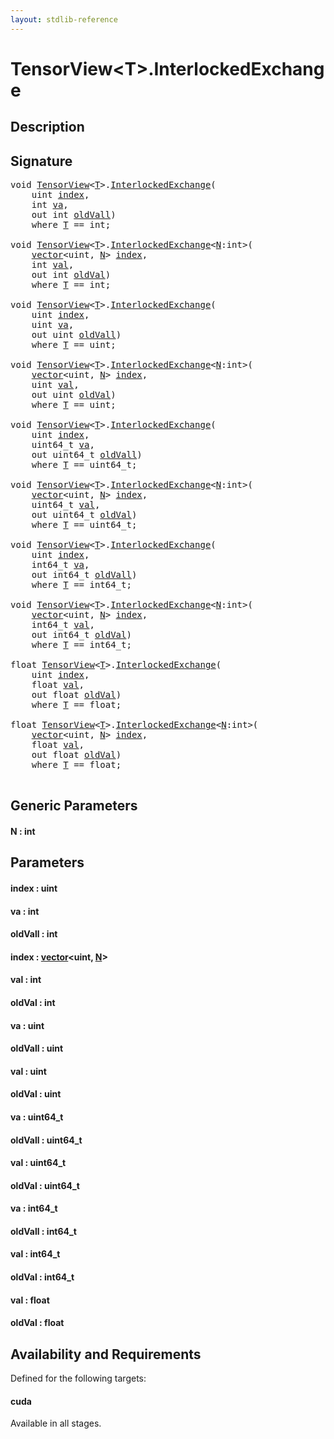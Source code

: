 ```yaml
---
layout: stdlib-reference
---
```


# TensorView\<T\>\.InterlockedExchange

## Description





## Signature 

<pre>
<span class="code_keyword">void</span> <a href="index.md" class="code_type">TensorView</a>&lt;<a href="index.md#typeparam-T" class="code_type">T</a>&gt;.<a href="interlockedexchange-0b.md">InterlockedExchange</a>(
    <span class="code_keyword">uint</span> <a href="interlockedexchange-0b.md#decl-index" class="code_param">index</a>,
    <span class="code_keyword">int</span> <a href="interlockedexchange-0b.md#decl-va" class="code_param">va</a>,
    <span class="code_keyword">out</span> <span class="code_keyword">int</span> <a href="interlockedexchange-0b.md#decl-oldVall" class="code_param">oldVall</a>)
    <span class='code_keyword'>where</span> <a href="index.md#typeparam-T" class="code_type">T</a> == <span class="code_keyword">int</span>;

<span class="code_keyword">void</span> <a href="index.md" class="code_type">TensorView</a>&lt;<a href="index.md#typeparam-T" class="code_type">T</a>&gt;.<a href="interlockedexchange-0b.md">InterlockedExchange</a>&lt;<a href="interlockedexchange-0b.md#decl-N" class="code_var">N</a>:<span class="code_keyword">int</span>&gt;(
    <a href="../vector/index.md" class="code_type">vector</a>&lt;<span class="code_keyword">uint</span>, <a href="interlockedexchange-0b.md#decl-N" class="code_var">N</a>&gt; <a href="interlockedexchange-0b.md#decl-index" class="code_param">index</a>,
    <span class="code_keyword">int</span> <a href="interlockedexchange-0b.md#decl-val" class="code_param">val</a>,
    <span class="code_keyword">out</span> <span class="code_keyword">int</span> <a href="interlockedexchange-0b.md#decl-oldVal" class="code_param">oldVal</a>)
    <span class='code_keyword'>where</span> <a href="index.md#typeparam-T" class="code_type">T</a> == <span class="code_keyword">int</span>;

<span class="code_keyword">void</span> <a href="index.md" class="code_type">TensorView</a>&lt;<a href="index.md#typeparam-T" class="code_type">T</a>&gt;.<a href="interlockedexchange-0b.md">InterlockedExchange</a>(
    <span class="code_keyword">uint</span> <a href="interlockedexchange-0b.md#decl-index" class="code_param">index</a>,
    <span class="code_keyword">uint</span> <a href="interlockedexchange-0b.md#decl-va" class="code_param">va</a>,
    <span class="code_keyword">out</span> <span class="code_keyword">uint</span> <a href="interlockedexchange-0b.md#decl-oldVall" class="code_param">oldVall</a>)
    <span class='code_keyword'>where</span> <a href="index.md#typeparam-T" class="code_type">T</a> == <span class="code_keyword">uint</span>;

<span class="code_keyword">void</span> <a href="index.md" class="code_type">TensorView</a>&lt;<a href="index.md#typeparam-T" class="code_type">T</a>&gt;.<a href="interlockedexchange-0b.md">InterlockedExchange</a>&lt;<a href="interlockedexchange-0b.md#decl-N" class="code_var">N</a>:<span class="code_keyword">int</span>&gt;(
    <a href="../vector/index.md" class="code_type">vector</a>&lt;<span class="code_keyword">uint</span>, <a href="interlockedexchange-0b.md#decl-N" class="code_var">N</a>&gt; <a href="interlockedexchange-0b.md#decl-index" class="code_param">index</a>,
    <span class="code_keyword">uint</span> <a href="interlockedexchange-0b.md#decl-val" class="code_param">val</a>,
    <span class="code_keyword">out</span> <span class="code_keyword">uint</span> <a href="interlockedexchange-0b.md#decl-oldVal" class="code_param">oldVal</a>)
    <span class='code_keyword'>where</span> <a href="index.md#typeparam-T" class="code_type">T</a> == <span class="code_keyword">uint</span>;

<span class="code_keyword">void</span> <a href="index.md" class="code_type">TensorView</a>&lt;<a href="index.md#typeparam-T" class="code_type">T</a>&gt;.<a href="interlockedexchange-0b.md">InterlockedExchange</a>(
    <span class="code_keyword">uint</span> <a href="interlockedexchange-0b.md#decl-index" class="code_param">index</a>,
    uint64_t <a href="interlockedexchange-0b.md#decl-va" class="code_param">va</a>,
    <span class="code_keyword">out</span> uint64_t <a href="interlockedexchange-0b.md#decl-oldVall" class="code_param">oldVall</a>)
    <span class='code_keyword'>where</span> <a href="index.md#typeparam-T" class="code_type">T</a> == uint64_t;

<span class="code_keyword">void</span> <a href="index.md" class="code_type">TensorView</a>&lt;<a href="index.md#typeparam-T" class="code_type">T</a>&gt;.<a href="interlockedexchange-0b.md">InterlockedExchange</a>&lt;<a href="interlockedexchange-0b.md#decl-N" class="code_var">N</a>:<span class="code_keyword">int</span>&gt;(
    <a href="../vector/index.md" class="code_type">vector</a>&lt;<span class="code_keyword">uint</span>, <a href="interlockedexchange-0b.md#decl-N" class="code_var">N</a>&gt; <a href="interlockedexchange-0b.md#decl-index" class="code_param">index</a>,
    uint64_t <a href="interlockedexchange-0b.md#decl-val" class="code_param">val</a>,
    <span class="code_keyword">out</span> uint64_t <a href="interlockedexchange-0b.md#decl-oldVal" class="code_param">oldVal</a>)
    <span class='code_keyword'>where</span> <a href="index.md#typeparam-T" class="code_type">T</a> == uint64_t;

<span class="code_keyword">void</span> <a href="index.md" class="code_type">TensorView</a>&lt;<a href="index.md#typeparam-T" class="code_type">T</a>&gt;.<a href="interlockedexchange-0b.md">InterlockedExchange</a>(
    <span class="code_keyword">uint</span> <a href="interlockedexchange-0b.md#decl-index" class="code_param">index</a>,
    int64_t <a href="interlockedexchange-0b.md#decl-va" class="code_param">va</a>,
    <span class="code_keyword">out</span> int64_t <a href="interlockedexchange-0b.md#decl-oldVall" class="code_param">oldVall</a>)
    <span class='code_keyword'>where</span> <a href="index.md#typeparam-T" class="code_type">T</a> == int64_t;

<span class="code_keyword">void</span> <a href="index.md" class="code_type">TensorView</a>&lt;<a href="index.md#typeparam-T" class="code_type">T</a>&gt;.<a href="interlockedexchange-0b.md">InterlockedExchange</a>&lt;<a href="interlockedexchange-0b.md#decl-N" class="code_var">N</a>:<span class="code_keyword">int</span>&gt;(
    <a href="../vector/index.md" class="code_type">vector</a>&lt;<span class="code_keyword">uint</span>, <a href="interlockedexchange-0b.md#decl-N" class="code_var">N</a>&gt; <a href="interlockedexchange-0b.md#decl-index" class="code_param">index</a>,
    int64_t <a href="interlockedexchange-0b.md#decl-val" class="code_param">val</a>,
    <span class="code_keyword">out</span> int64_t <a href="interlockedexchange-0b.md#decl-oldVal" class="code_param">oldVal</a>)
    <span class='code_keyword'>where</span> <a href="index.md#typeparam-T" class="code_type">T</a> == int64_t;

<span class="code_keyword">float</span> <a href="index.md" class="code_type">TensorView</a>&lt;<a href="index.md#typeparam-T" class="code_type">T</a>&gt;.<a href="interlockedexchange-0b.md">InterlockedExchange</a>(
    <span class="code_keyword">uint</span> <a href="interlockedexchange-0b.md#decl-index" class="code_param">index</a>,
    <span class="code_keyword">float</span> <a href="interlockedexchange-0b.md#decl-val" class="code_param">val</a>,
    <span class="code_keyword">out</span> <span class="code_keyword">float</span> <a href="interlockedexchange-0b.md#decl-oldVal" class="code_param">oldVal</a>)
    <span class='code_keyword'>where</span> <a href="index.md#typeparam-T" class="code_type">T</a> == <span class="code_keyword">float</span>;

<span class="code_keyword">float</span> <a href="index.md" class="code_type">TensorView</a>&lt;<a href="index.md#typeparam-T" class="code_type">T</a>&gt;.<a href="interlockedexchange-0b.md">InterlockedExchange</a>&lt;<a href="interlockedexchange-0b.md#decl-N" class="code_var">N</a>:<span class="code_keyword">int</span>&gt;(
    <a href="../vector/index.md" class="code_type">vector</a>&lt;<span class="code_keyword">uint</span>, <a href="interlockedexchange-0b.md#decl-N" class="code_var">N</a>&gt; <a href="interlockedexchange-0b.md#decl-index" class="code_param">index</a>,
    <span class="code_keyword">float</span> <a href="interlockedexchange-0b.md#decl-val" class="code_param">val</a>,
    <span class="code_keyword">out</span> <span class="code_keyword">float</span> <a href="interlockedexchange-0b.md#decl-oldVal" class="code_param">oldVal</a>)
    <span class='code_keyword'>where</span> <a href="index.md#typeparam-T" class="code_type">T</a> == <span class="code_keyword">float</span>;

</pre>

## Generic Parameters

####  <a id="decl-N"></a>N  : int

## Parameters

####  <a id="decl-index"></a>index  : uint
####  <a id="decl-va"></a>va  : int
####  <a id="decl-oldVall"></a>oldVall  : int
####  <a id="decl-index"></a>index  : [vector](../vector/index.md)\<uint, [N](../vector/index.md#decl-N)\>
####  <a id="decl-val"></a>val  : int
####  <a id="decl-oldVal"></a>oldVal  : int
####  <a id="decl-va"></a>va  : uint
####  <a id="decl-oldVall"></a>oldVall  : uint
####  <a id="decl-val"></a>val  : uint
####  <a id="decl-oldVal"></a>oldVal  : uint
####  <a id="decl-va"></a>va  : uint64\_t
####  <a id="decl-oldVall"></a>oldVall  : uint64\_t
####  <a id="decl-val"></a>val  : uint64\_t
####  <a id="decl-oldVal"></a>oldVal  : uint64\_t
####  <a id="decl-va"></a>va  : int64\_t
####  <a id="decl-oldVall"></a>oldVall  : int64\_t
####  <a id="decl-val"></a>val  : int64\_t
####  <a id="decl-oldVal"></a>oldVal  : int64\_t
####  <a id="decl-val"></a>val  : float
####  <a id="decl-oldVal"></a>oldVal  : float

## Availability and Requirements

Defined for the following targets:

#### cuda
Available in all stages.




<script>
// Fix .md links to .html when on ReadTheDocs
if (window.location.hostname.includes('readthedocs') || 
    window.location.hostname.includes('rtfd.io')) {
  document.addEventListener('DOMContentLoaded', function() {
    const links = document.querySelectorAll('a');
    links.forEach(link => {
      const href = link.getAttribute('href');
      if (href && href.includes('.md')) {
        // This regex will handle .md links with or without fragment identifiers or query parameters
        link.href = link.href.replace(/(.+)\.md(#[^?]*)?(\?.*)?$/, '$1.html$2$3');
      }
    });
  });
}
</script>
